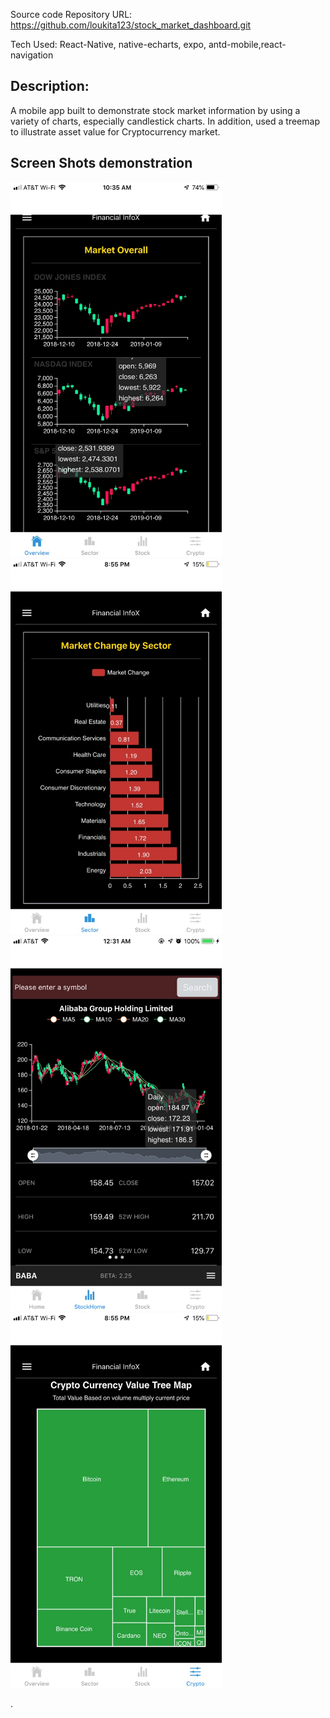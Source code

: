 
Source code Repository URL: https://github.com/loukita123/stock_market_dashboard.git

Tech Used: React-Native, native-echarts, expo, antd-mobile,react-navigation

## Description:

A mobile app built  to demonstrate stock market information by using a variety of charts, especially candlestick charts. In addition, used a tree­map to illustrate asset value for Cryptocurrency market.



## Screen Shots demonstration

  <img src=assets/images/marketOverall.jpg height="600">
  <img src=assets/images/sector.jpg height="600">
  <img src=assets/images/stockScreen.jpg height="600">
  <img src=assets/images/Crypto.jpg height="600">

.
